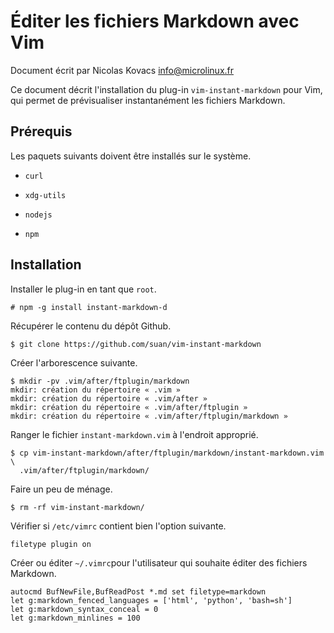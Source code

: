 Éditer les fichiers Markdown avec Vim
=====================================

Document écrit par Nicolas Kovacs <info@microlinux.fr>

Ce document décrit l'installation du plug-in `vim-instant-markdown` pour Vim,
qui permet de prévisualiser instantanément les fichiers Markdown.


Prérequis
---------

Les paquets suivants doivent être installés sur le système.

  * `curl`

  * `xdg-utils`

  * `nodejs`

  * `npm`


Installation
------------

Installer le plug-in en tant que `root`.

```
# npm -g install instant-markdown-d
```

Récupérer le contenu du dépôt Github.

```
$ git clone https://github.com/suan/vim-instant-markdown
```

Créer l'arborescence suivante.

```
$ mkdir -pv .vim/after/ftplugin/markdown
mkdir: création du répertoire « .vim »
mkdir: création du répertoire « .vim/after »
mkdir: création du répertoire « .vim/after/ftplugin »
mkdir: création du répertoire « .vim/after/ftplugin/markdown »
```

Ranger le fichier `instant-markdown.vim` à l'endroit approprié.

```
$ cp vim-instant-markdown/after/ftplugin/markdown/instant-markdown.vim \
  .vim/after/ftplugin/markdown/
```

Faire un peu de ménage.

```
$ rm -rf vim-instant-markdown/
```

Vérifier si `/etc/vimrc` contient bien l'option suivante. 

```
filetype plugin on
```

Créer ou éditer `~/.vimrc`pour l'utilisateur qui souhaite éditer des fichiers
Markdown.

```
autocmd BufNewFile,BufReadPost *.md set filetype=markdown
let g:markdown_fenced_languages = ['html', 'python', 'bash=sh']
let g:markdown_syntax_conceal = 0
let g:markdown_minlines = 100
```

